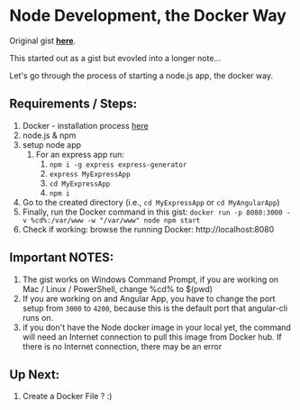 # Node Development, the Docker Way
Original gist [**here**](https://gist.github.com/ayoayco/e1817aa6180f7325b52f17a132f9a388).

This started out as a gist but evovled into a longer note...

Let's go through the process of starting a node.js app, the docker way.

## Requirements / Steps:
1. Docker - installation process [here](https://docs.docker.com)
2. node.js & npm
5. setup node app
    1. For an express app run:
        1. `npm i -g express express-generator`
        2. `express MyExpressApp`
        3. `cd MyExpressApp`
        4. `npm i`
6. Go to the created directory (i.e., `cd MyExpressApp` or `cd MyAngularApp`)
7. Finally, run the Docker command in this gist: `docker run -p 8080:3000 -v %cd%:/var/www -w "/var/www" node npm start`
8. Check if working: browse the running Docker: http://localhost:8080 

## Important NOTES:
1. The gist works on Windows Command Prompt, if you are working on Mac / Linux / PowerShell, change %cd% to $(pwd)
2. If you are working on and Angular App, you have to change the port setup from `3000` to `4200`, because this is the default port that angular-cli runs on.
3. if you don't have the Node docker image in your local yet, the command will need an Internet connection to pull this image from Docker hub. If there is no Internet connection, there may be an error

## Up Next:
1. Create a Docker File ? :)
